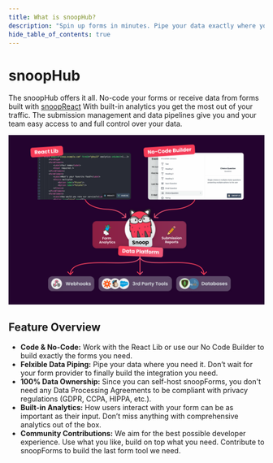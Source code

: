 ```yaml
---
title: What is snoopHub?
description: "Spin up forms in minutes. Pipe your data exactly where you need it. Maximize your results with juicy analytics."
hide_table_of_contents: true
---
```


# snoopHub

The snoopHub offers it all. No-code your forms or receive data from forms built with [snoopReact](/) With built-in analytics you get the most out of your traffic. The submission management and data pipelines give you and your team easy access to and full control over your data.

![snoopHub Explainer](./img/platform-explainer.svg)

## Feature Overview

- **Code & No-Code:** Work with the React Lib or use our No Code Builder to build exactly the forms you need.
- **Felxible Data Piping:** Pipe your data where you need it. Don’t wait for your form provider to finally build the integration you need.
- **100% Data Ownership:** Since you can self-host snoopForms, you don't need any Data Processing Agreements to be compliant with privacy regulations (GDPR, CCPA, HIPPA, etc.).
- **Built-in Analytics:** How users interact with your form can be as important as their input. Don’t miss anything with comprehensive analytics out of the box.
- **Community Contributions:** We aim for the best possible developer experience. Use what you like, build on top what you need. Contribute to snoopForms to build the last form tool we need.
